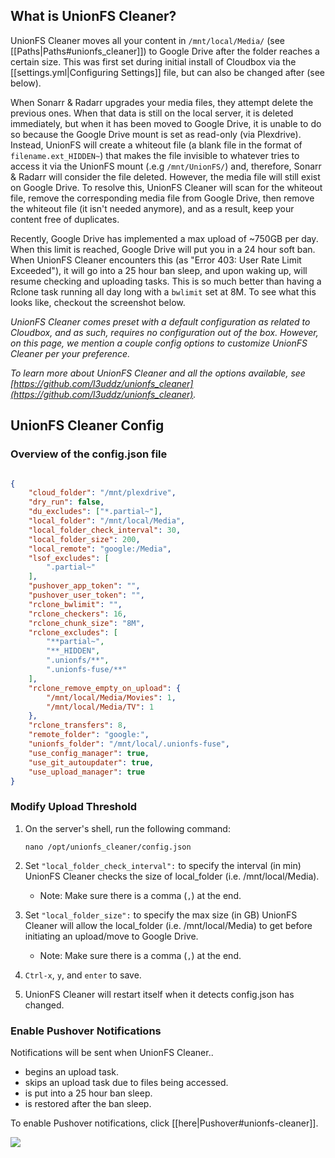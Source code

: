 ## What is UnionFS Cleaner?

UnionFS Cleaner moves all your content in `/mnt/local/Media/` (see [[Paths|Paths#unionfs_cleaner]]) to Google Drive after the folder reaches a certain size. This was first set during initial install of Cloudbox via the [[settings.yml|Configuring Settings]] file, but can also be changed after (see below). 

When Sonarr & Radarr upgrades your media files, they attempt delete the previous ones. When that data is still on the local server, it is deleted immediately, but when it has been moved to Google Drive, it is unable to do so because the Google Drive mount is set as read-only (via Plexdrive). Instead, UnionFS will create a whiteout file (a blank file in the format of `filename.ext_HIDDEN~`) that makes the file invisible to whatever tries to access it via the UnionFS mount (.e.g `/mnt/UnionFS/`) and, therefore, Sonarr & Radarr will consider the file deleted. However, the media file will still exist on Google Drive. To resolve this, UnionFS Cleaner will scan for the whiteout file, remove the corresponding media file from Google Drive, then remove the whiteout file (it isn't needed anymore), and as a result, keep your content free of duplicates. 

Recently, Google Drive has implemented a max upload of ~750GB per day. When this limit is reached, Google Drive will put you in a 24 hour soft ban. When UnionFS Cleaner encounters this (as "Error 403: User Rate Limit Exceeded"), it will go into a 25 hour ban sleep, and upon waking up, will resume checking and uploading tasks. This is so much better than having a Rclone task running all day long with a `bwlimit` set at 8M. To see what this looks like, checkout the screenshot below.


_UnionFS Cleaner comes preset with a default configuration as related to Cloudbox, and as such, requires no configuration out of the box. However, on this page, we mention a couple config options to customize UnionFS Cleaner per your preference._

_To learn more about UnionFS Cleaner and all the options available, see [https://github.com/l3uddz/unionfs_cleaner](https://github.com/l3uddz/unionfs_cleaner)._



## UnionFS Cleaner Config




### Overview of the config.json file

```json

{
    "cloud_folder": "/mnt/plexdrive",
    "dry_run": false,
    "du_excludes": ["*.partial~"],
    "local_folder": "/mnt/local/Media",
    "local_folder_check_interval": 30,
    "local_folder_size": 200,
    "local_remote": "google:/Media",
    "lsof_excludes": [
        ".partial~"
    ],
    "pushover_app_token": "",
    "pushover_user_token": "",
    "rclone_bwlimit": "",
    "rclone_checkers": 16,
    "rclone_chunk_size": "8M",
    "rclone_excludes": [
        "**partial~",
        "**_HIDDEN",
        ".unionfs/**",
        ".unionfs-fuse/**"
    ],
    "rclone_remove_empty_on_upload": {
        "/mnt/local/Media/Movies": 1,
        "/mnt/local/Media/TV": 1
    },
    "rclone_transfers": 8,
    "remote_folder": "google:",
    "unionfs_folder": "/mnt/local/.unionfs-fuse",
    "use_config_manager": true,
    "use_git_autoupdater": true,
    "use_upload_manager": true
}
```




### Modify Upload Threshold


1. On the server's shell, run the following command:

    ```
    nano /opt/unionfs_cleaner/config.json
    ```

1. Set `"local_folder_check_interval":` to specify the interval (in min) UnionFS Cleaner checks the size of local_folder (i.e. /mnt/local/Media).

   - Note: Make sure there is a comma (`,`) at the end.

1. Set `"local_folder_size":` to specify the max size (in GB) UnionFS Cleaner will allow the local_folder (i.e. /mnt/local/Media) to get before initiating an upload/move to Google Drive. 

   - Note: Make sure there is a comma (`,`) at the end.

1. `Ctrl-x`, `y`, and `enter` to save.

1. UnionFS Cleaner will restart itself when it detects config.json has changed.


### Enable Pushover Notifications


Notifications will be sent when UnionFS Cleaner..
- begins an upload task.
- skips an upload task due to files being accessed.
- is put into a 25 hour ban sleep.
- is restored after the ban sleep.

To enable Pushover notifications, click [[here|Pushover#unionfs-cleaner]].


<img src="https://i.imgur.com/hiriDUc.png">


